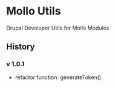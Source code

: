 # Mollo Utils
Drupal Developer Utils for Mollo Modules


## History

### v 1.0.1
- refactor function: generateToken()
